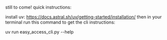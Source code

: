 still to come!
quick instructions:

install uv: https://docs.astral.sh/uv/getting-started/installation/
then in your terminal run this command to get the cli instructions:

uv run easy_access_cli.py --help